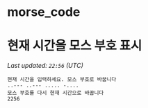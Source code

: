# morse_code
# 현재 시간을 모스 부호 표시
<!-- MORSE_TIME_START -->
_Last updated: `22:56` (UTC)_

```
현재 시간을 입력하세요. 모스 부호로 바꿉니다
..--- ..--- ..... -....
모스 부호를 다시 현재 시간으로 바꿉니다
2256
```
<!-- MORSE_TIME_END -->
